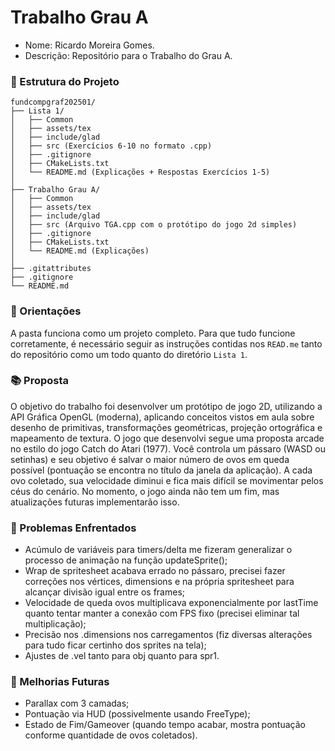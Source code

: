 # Trabalho Grau A
- Nome: Ricardo Moreira Gomes.
- Descrição: Repositório para o Trabalho do Grau A.

### 📁 Estrutura do Projeto
```text
fundcompgraf202501/
├── Lista 1/
│   ├── Common
│   ├── assets/tex
│   ├── include/glad
│   ├── src (Exercícios 6-10 no formato .cpp)
│   ├── .gitignore
│   ├── CMakeLists.txt
│   └── README.md (Explicações + Respostas Exercícios 1-5)
│
├── Trabalho Grau A/
│   ├── Common
│   ├── assets/tex
│   ├── include/glad
│   ├── src (Arquivo TGA.cpp com o protótipo do jogo 2d simples)
│   ├── .gitignore
│   ├── CMakeLists.txt
│   └── README.md (Explicações)
│
├── .gitattributes
├── .gitignore
└── README.md
```

### 🧭 Orientações
A pasta funciona como um projeto completo. Para que tudo funcione corretamente, é necessário seguir as instruções contidas nos `READ.me` tanto do repositório como um todo quanto do diretório `Lista 1`.

### 📚 Proposta
O objetivo do trabalho foi desenvolver um protótipo de jogo 2D, utilizando a API Gráfica OpenGL (moderna), aplicando conceitos vistos em aula sobre desenho de primitivas, transformações geométricas, projeção ortográfica e mapeamento de textura. O jogo que desenvolvi segue uma proposta arcade no estilo do jogo Catch do Atari (1977). Você controla um pássaro (WASD ou setinhas) e seu objetivo é salvar o maior número de ovos em queda possível (pontuação se encontra no título da janela da aplicação). A cada ovo coletado, sua velocidade diminui e fica mais difícil se movimentar pelos céus do cenário. No momento, o jogo ainda não tem um fim, mas atualizações futuras implementarão isso.

### 🛑 Problemas Enfrentados
* Acúmulo de variáveis para timers/delta me fizeram generalizar o processo de animação na função updateSprite();
* Wrap de spritesheet acabava errado no pássaro, precisei fazer correções nos vértices, dimensions e na própria spritesheet para alcançar divisão igual entre os frames;
* Velocidade de queda ovos multiplicava exponencialmente por lastTime quanto tentar manter a conexão com FPS fixo (precisei eliminar tal multiplicação);
* Precisão nos .dimensions nos carregamentos (fiz diversas alterações para tudo ficar certinho dos sprites na tela);
* Ajustes de .vel tanto para obj quanto para spr1.

### 📗 Melhorias Futuras
* Parallax com 3 camadas;
* Pontuação via HUD (possivelmente usando FreeType);
* Estado de Fim/Gameover (quando tempo acabar, mostra pontuação conforme quantidade de ovos coletados).